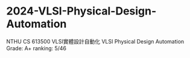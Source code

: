 # 2024-VLSI-Physical-Design-Automation
NTHU CS 613500 	VLSI實體設計自動化 VLSI Physical Design Automation
Grade: A+
ranking: 5/46
